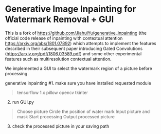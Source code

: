 # Generative Image Inpainting for Watermark Removal + GUI

This is a fork of https://github.com/JiahuiYu/generative_inpainting (the official code release of inpainting with contextual attention https://arxiv.org/abs/1801.07892) which attempts to implement the features described in their subsequent paper introducing Gated Convolutions (https://arxiv.org/pdf/1806.03589.pdf) and some other experimental features such as multiresolution contextual attention.

We implemented a GUI to select the watermark region of a picture before processing.

generative inpainting
#1. make sure you have installed requested module

>tensorflow 1.x
>pillow
>opencv
>tkinter

2. run GUI.py

>Choose picture
>Circle the position of water mark
>Input picture and mask
>Start processing
>Output processed picture

3. check the processed picture in your saving path
